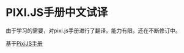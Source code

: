 # PIXI.JS手册中文试译

由于学习的需要，对pixi.js手册进行了翻译。能力有限，还在不断修订中。

基于[PixiJS手册](http://www.pixijs.com/tutorials)